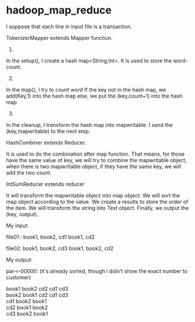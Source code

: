# hadoop_map_reduce

I suppose that each line in input file is a transaction. 

TokenizerMapper extends Mapper function.

1.

In the setup(), I create a hash map<String,Int>. It is used to store the word-count.

2.

In the map(), I try to count word
If the key not in the hash map, we add(Key,1) into the hash map
else, we put the (key,count+1) into the hash map

3.

In the cleanup, I transform the hash map into mapwritable.
I send the (key,mapwritable) to the next step.


HashCombiner extends Reducer.

It is used to do the combination after map function. That means, for those have the same value of key, we will try to combine the mapwritable object, when there is two mapwritable object, if they have the same key, we will add the two count.


IntSumReducer extends reducer

It will transform the mapwritable object into map object. We will sort the map object according to the value. We create a results to store the order of the item. We will transform the string into Text object. Finally, we output the (key, output).



My input:

file01 :
book1, book2, cd1
book1, cd2

file02:
book1, book2, cd3
book1, book2, cd2

My output:

par-r-00000:
(it's already sorted, though i didn't show the exact number to customer)

book1	 book2 cd2 cd1 cd3  
book2	 book1 cd2 cd1 cd3  
cd1	 book2 book1  
cd2	 book1 book2  
cd3	 book2 book1  


